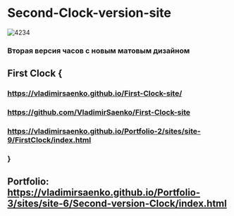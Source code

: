 # Second-Clock-version-site

![4234](https://user-images.githubusercontent.com/56477695/148945146-212b01dd-dbd2-44d2-ae45-a2110605dbc0.jpg)
 
### Вторая версия часов с новым матовым дизайном

## First Clock {

### https://vladimirsaenko.github.io/First-Clock-site/
 
### https://github.com/VladimirSaenko/First-Clock-site
 
### https://vladimirsaenko.github.io/Portfolio-2/sites/site-9/FirstClock/index.html
 
### }

## Portfolio: https://vladimirsaenko.github.io/Portfolio-3/sites/site-6/Second-version-Clock/index.html

